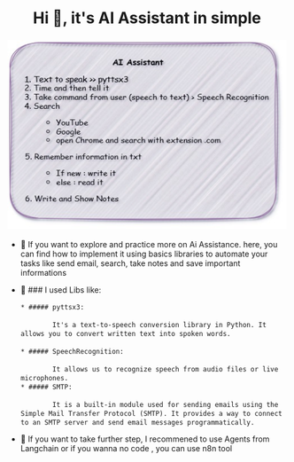 <h1 align="center">Hi 👋, it's AI Assistant in simple</h1>
<h3 align="center">
  <img src="ai_assistance.jpg" width="512" height="340">
</h3>


- 🌱 If you want to explore and practice more on Ai Assistance. here, you can find how to implement it using basics libraries to automate your tasks like send email, search, take notes and save important informations 

- 🔭 ### I used Libs like:

      * ##### pyttsx3:

              It's a text-to-speech conversion library in Python. It allows you to convert written text into spoken words.

      * ##### SpeechRecognition:

              It allows us to recognize speech from audio files or live microphones.
      * ##### SMTP:

              It is a built-in module used for sending emails using the Simple Mail Transfer Protocol (SMTP). It provides a way to connect to an SMTP server and send email messages programmatically.
      


- 🌱 If you want to take further step, I recommened to use Agents from Langchain or if you wanna no code , you can use n8n tool 
